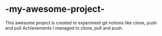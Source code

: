 # -my-awesome-project-
This awesome project is created to experiment git notions like clone, push and pull
Achievements 
I managed to clone, pull and push.




